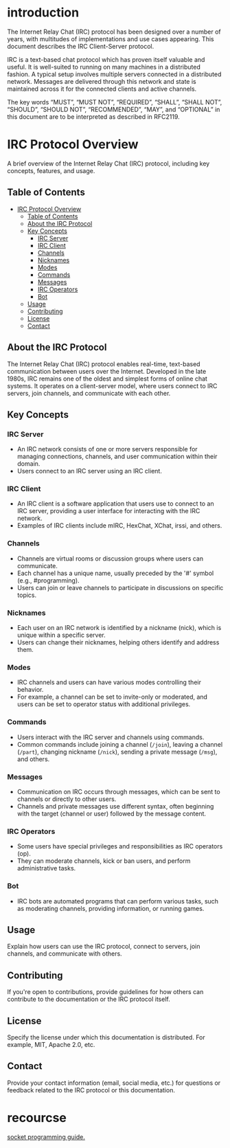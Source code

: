 # introduction

The Internet Relay Chat (IRC) protocol has been designed over a number of years, with multitudes of implementations and use cases appearing. This document describes the IRC Client-Server protocol.

IRC is a text-based chat protocol which has proven itself valuable and useful. It is well-suited to running on many machines in a distributed fashion. A typical setup involves multiple servers connected in a distributed network. Messages are delivered through this network and state is maintained across it for the connected clients and active channels.

The key words “MUST”, “MUST NOT”, “REQUIRED”, “SHALL”, “SHALL NOT”, “SHOULD”, “SHOULD NOT”, “RECOMMENDED”, “MAY”, and “OPTIONAL” in this document are to be interpreted as described in RFC2119.

# IRC Protocol Overview

A brief overview of the Internet Relay Chat (IRC) protocol, including key concepts, features, and usage.

## Table of Contents

- [IRC Protocol Overview](#irc-protocol-overview)
  - [Table of Contents](#table-of-contents)
  - [About the IRC Protocol](#about-the-irc-protocol)
  - [Key Concepts](#key-concepts)
    - [IRC Server](#irc-server)
    - [IRC Client](#irc-client)
    - [Channels](#channels)
    - [Nicknames](#nicknames)
    - [Modes](#modes)
    - [Commands](#commands)
    - [Messages](#messages)
    - [IRC Operators](#irc-operators)
    - [Bot](#bot)
  - [Usage](#usage)
  - [Contributing](#contributing)
  - [License](#license)
  - [Contact](#contact)

## About the IRC Protocol

The Internet Relay Chat (IRC) protocol enables real-time, text-based communication between users over the Internet. Developed in the late 1980s, IRC remains one of the oldest and simplest forms of online chat systems. It operates on a client-server model, where users connect to IRC servers, join channels, and communicate with each other.

## Key Concepts

### IRC Server

- An IRC network consists of one or more servers responsible for managing connections, channels, and user communication within their domain.
- Users connect to an IRC server using an IRC client.

### IRC Client

- An IRC client is a software application that users use to connect to an IRC server, providing a user interface for interacting with the IRC network.
- Examples of IRC clients include mIRC, HexChat, XChat, irssi, and others.

### Channels

- Channels are virtual rooms or discussion groups where users can communicate.
- Each channel has a unique name, usually preceded by the '#' symbol (e.g., #programming).
- Users can join or leave channels to participate in discussions on specific topics.

### Nicknames

- Each user on an IRC network is identified by a nickname (nick), which is unique within a specific server.
- Users can change their nicknames, helping others identify and address them.

### Modes

- IRC channels and users can have various modes controlling their behavior.
- For example, a channel can be set to invite-only or moderated, and users can be set to operator status with additional privileges.

### Commands

- Users interact with the IRC server and channels using commands.
- Common commands include joining a channel (`/join`), leaving a channel (`/part`), changing nickname (`/nick`), sending a private message (`/msg`), and others.

### Messages

- Communication on IRC occurs through messages, which can be sent to channels or directly to other users.
- Channels and private messages use different syntax, often beginning with the target (channel or user) followed by the message content.

### IRC Operators

- Some users have special privileges and responsibilities as IRC operators (op).
- They can moderate channels, kick or ban users, and perform administrative tasks.

### Bot

- IRC bots are automated programs that can perform various tasks, such as moderating channels, providing information, or running games.

## Usage

Explain how users can use the IRC protocol, connect to servers, join channels, and communicate with others.

## Contributing

If you're open to contributions, provide guidelines for how others can contribute to the documentation or the IRC protocol itself.

## License

Specify the license under which this documentation is distributed. For example, MIT, Apache 2.0, etc.

## Contact

Provide your contact information (email, social media, etc.) for questions or feedback related to the IRC protocol or this documentation.


# recourcse

<a href="https://beej.us/guide/bgnet/html/split-wide/index.html">
  socket programming guide.
</a>

